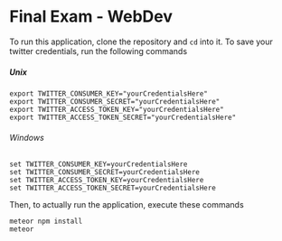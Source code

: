 # Final Exam - WebDev
To run this application, clone the repository and `cd` into it. To save your twitter credentials, run the following commands


##### Unix
```
export TWITTER_CONSUMER_KEY="yourCredentialsHere"
export TWITTER_CONSUMER_SECRET="yourCredentialsHere"
export TWITTER_ACCESS_TOKEN_KEY="yourCredentialsHere"
export TWITTER_ACCESS_TOKEN_SECRET="yourCredentialsHere"
```

###### Windows
```
set TWITTER_CONSUMER_KEY=yourCredentialsHere
set TWITTER_CONSUMER_SECRET=yourCredentialsHere
set TWITTER_ACCESS_TOKEN_KEY=yourCredentialsHere
set TWITTER_ACCESS_TOKEN_SECRET=yourCredentialsHere
```

Then, to actually run the application, execute these commands

```
meteor npm install
meteor
```
